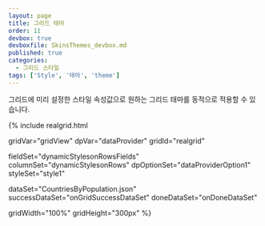 ```yaml
---
layout: page
title: 그리드 태마
order: 11
devbox: true
devboxfile: SkinsThemes_devbox.md
published: true
categories:
  - 그리드 스타일
tags: ['Style', '태마', 'theme']
---
```


<script type="text/javascript" src="/lib/realgrid/RealGridSkins.js"></script>

그리드에 미리 설정한 스타일 속성값으로 원하는 그리드 태마를 동적으로 적용할 수 있습니다.

<script>
  var onGridSuccessDataSet = function(data, textStatus, jqXHR) {
    dataProvider.setRows(data);
  }
  var onDoneDataSet = function() {
    var newDynamicStyles = [{
        criteria: "row mod 2 = 0",
        styles: "background=#F4F4FA"
    }];

    gridView.setStyles({
        body: {
            dynamicStyles: newDynamicStyles
        }
    });    
  }
</script>

{% include realgrid.html

  gridVar="gridView"
  dpVar="dataProvider"
  gridId="realgrid"

  fieldSet="dynamicStylesonRowsFields"
  columnSet="dynamicStylesonRows"
  dpOptionSet="dataProviderOption1"  
  styleSet="style1"

  dataSet="CountriesByPopulation.json"
  successDataSet="onGridSuccessDataSet"
  doneDataSet="onDoneDataSet"

  gridWidth="100%"
  gridHeight="300px" %}
